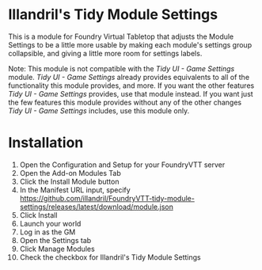 # Illandril's Tidy Module Settings

This is a module for Foundry Virtual Tabletop that adjusts the Module Settings to be a little more usable by making each module's settings group collapsible, and giving a little more room for settings labels.

Note: This module is not compatible with the *Tidy UI - Game Settings* module. *Tidy UI - Game Settings* already provides equivalents to all of the functionality this module provides, and more. If you want the other features *Tidy UI - Game Settings* provides, use that module instead. If you want just the few features this module provides without any of the other changes *Tidy UI - Game Settings* includes, use this module only.

# Installation
1. Open the Configuration and Setup for your FoundryVTT server
1. Open the Add-on Modules Tab
1. Click the Install Module button
1. In the Manifest URL input, specify https://github.com/illandril/FoundryVTT-tidy-module-settings/releases/latest/download/module.json
1. Click Install
1. Launch your world
1. Log in as the GM
1. Open the Settings tab
1. Click Manage Modules
1. Check the checkbox for Illandril's Tidy Module Settings
